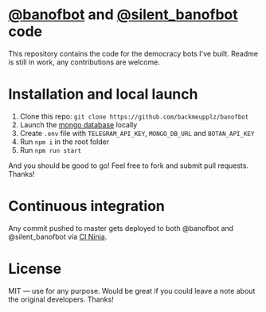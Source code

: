 # [@banofbot](https://telegram.me/banofbot) and [@silent_banofbot](https://telegram.me/banofbot) code
This repository contains the code for the democracy bots I've built. Readme is still in work, any contributions are welcome.

# Installation and local launch
1. Clone this repo: `git clone https://github.com/backmeupplz/banofbot`
2. Launch the [mongo database](https://www.mongodb.com/) locally
3. Create `.env` file with `TELEGRAM_API_KEY`, `MONGO_DB_URL` and `BOTAN_API_KEY`
4. Run `npm i` in the root folder
5. Run `npm run start`

And you should be good to go! Feel free to fork and submit pull requests. Thanks!

# Continuous integration
Any commit pushed to master gets deployed to both @banofbot and @silent_banofbot via [CI Ninja](https://github.com/backmeupplz/ci-ninja).

# License
MIT — use for any purpose. Would be great if you could leave a note about the original developers. Thanks!
